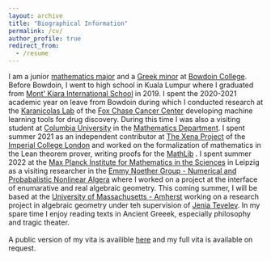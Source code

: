 ```yaml
---
layout: archive
title: "Biographical Information"
permalink: /cv/
author_profile: true
redirect_from:
  - /resume
---
```

I am a junior [mathematics major](https://www.bowdoin.edu/math/) and a [Greek minor](https://www.bowdoin.edu/classics/) at [Bowdoin College](https://www.bowdoin.edu/). Before Bowdoin, I went to high school in Kuala Lumpur where I graduated from [Mont' Kiara International School](https://www.mkis.edu.my/) in 2019. I spent the 2020-2021 academic year on leave from Bowdoin during which I conducted research at the [Karanicolas Lab](https://www.karanicolaslab.org/) of the [Fox Chase Cancer Center](https://www.foxchase.org/) developing machine learning tools for drug discovery. During this time I was also a visiting student at [Columbia University](https://www.columbia.edu/) in the [Mathematics Department](https://www.math.columbia.edu/). I spent summer 2021 as an independent contributor at [The Xena Project](https://xenaproject.wordpress.com/) of the [Imperial College London](https://www.imperial.ac.uk/) and worked on the formalization of mathematics in the Lean theorem prover, writing proofs for the [MathLib](https://leanprover-community.github.io/mathlib-overview.html) .  I spent summer 2022 at the [Max Planck Institute for Mathematics in the Sciences](https://www.mis.mpg.de/) in Leipzig as a visiting researcher in the [Emmy Noether Group - Numerical and Probabalistic Nonlinear Algera](https://www.mis.mpg.de/breiding/index.html) where I worked on a project at the interface of enumarative and real algebraic geometry. This coming summer, I will be based at the [University of Massachusetts - Amherst](https://www.umass.edu/mathematics-statistics/) working on a research project in algebraic geometry under teh supervision of [Jenia Tevelev](https://people.math.umass.edu/~tevelev/). In my spare time I enjoy reading texts in Ancient Greeek, especially philosophy and tragic theater. <br/><br/>
A public version of my vita is availible [here](https://wgabrielong.github.io/files/Wern_Juin_Gabriel_Ong___CV__Public_.pdf) and my full vita is available on request. 
